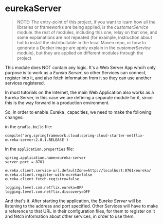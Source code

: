 # eurekaServer

> NOTE: The entry-point of this project, if you want to learn how all the libraries or frameworks are being 
applied, is the _customerService_ module. the rest of modules, including this one, relay on that one, and
some explanations are not repeated (for example, instruction about hot to install the distribuitable in the 
local Maven repo, or how to generate a Docker image are opnly explain in the _customerService_ module), but
they are applied on different modules through the project.

This module does NOT contain any logic. It's a Web Server App whcih only purpose is to work as a _Eureka Server_, so
other Services can connect, register into it, and also fetch information from it so they can use another services 
registered.

In most tutorials on the Internet, the main Web Application also works as a Eureka Server, in this case we are 
defining a separate module for it, since this is the way forward in a production environment.

So, in order to enable_Eureka_ capacities, we need to make the following changes:

in the `gradle.build` file:
````
compile('org.springframework.cloud:spring-cloud-starter-netflix-eureka-server:2.0.1.RELEASE')
````

in the `application.properties` file:
````
spring.application.name=eureka-server
server.port = 8761

eureka.client.service-url.defaultZone=http://localhost:8761/eureka/
eureka.client.register-with-eureka=false
eureka.client.fetch-registry=false

logging.level.com.netflix.eureka=OFF
logging.level.com.netflix.discovery=OFF
````

And that's it. After starting the application, the _Eureka Server_ will be listening to the address and port specified.
Other Services will have to make a reference to that URL in their configuration files, for them to register on it and
fetch information about other services, in order to use them.
